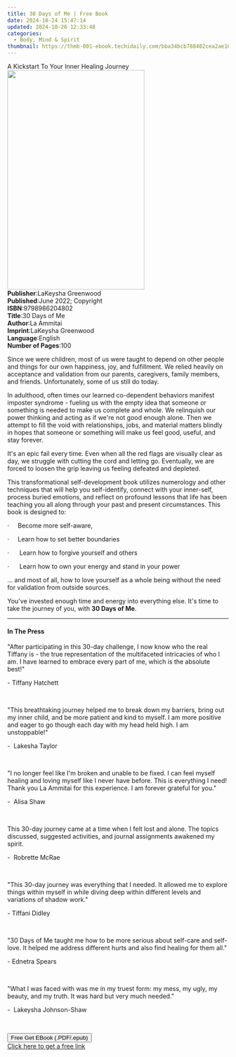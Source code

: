```yaml
---
title: 30 Days of Me | Free Book
date: 2024-10-24 15:47:14
updated: 2024-10-26 12:33:48
categories:
  - Body, Mind & Spirit
thumbnail: https://thmb-001-ebook.techidaily.com/bba34bcb788402cea2ae101a04f693b6545850b8be11aae5f506eab780e3ca27.jpg
---
```

<main id="book-container">
  <div class="flex flex-col">
    <div class="book-brief flex-1 py-6 px-4 sm:p-6 md:py-10 md:px-8">
      <!-- brief-->
      <div class="book-brief-main">
        A Kickstart To Your Inner Healing Journey
      </div>
    </div>
    <div
      class="book-meta-info flex-1 grid gap-4 col-start-1 col-end-3 row-start-1 sm:mb-6 sm:grid-cols-4 lg:gap-6 lg:col-start-2 lg:row-end-6 lg:row-span-6 lg:mb-0"
    >
      <div
        class="book-meta-info-left place-content-center mt-4 p-4 text-sm leading-6 col-start-2 col-span-2 dark:text-slate-400"
      >
        <img
          class="w-full h-500 object-cover rounded-lg sm:h-255 sm:col-span-2 lg:col-span-full"
          src="https://img-001-ebook.techidaily.com/287daef004c1efe39d5a6d8453b3ea27a96f67fcb343fb9e9b06a95c25204fdd.jpg"
          alt=""
          width="312"
          height="500"
        />
      </div>
      <div
        class="book-meta-info-right mt-2 col-start-1 row-start-2 col-span-3 self-center"
      >
        <!-- meta data  -->
        <div class="flex flex-col px-4 md:px-8">
          <div class="flex-1">
            <strong>Publisher</strong>:<span class="px-2"
              >LaKeysha Greenwood</span
            >
          </div>
          <div class="flex-1">
            <strong>Published</strong>:<span class="px-2"
              >June 2022; Copyright</span
            >
          </div>
          <div class="flex-1">
            <strong>ISBN</strong>:<span class="px-2">9798986204802</span>
          </div>
          <div class="flex-1">
            <strong>Title</strong>:<span class="px-2">30 Days of Me</span>
          </div>
          <div class="flex-1">
            <strong>Author</strong>:<span class="px-2">La Ammitai</span>
          </div>
          <div class="flex-1">
            <strong>Imprint</strong>:<span class="px-2"
              >LaKeysha Greenwood</span
            >
          </div>
          <div class="flex-1">
            <strong>Language</strong>:<span class="px-2">English</span>
          </div>
          <div class="flex-1">
            <strong>Number of Pages</strong>:<span class="px-2">100</span>
          </div>
        </div>
      </div>
    </div>
    <div class="book-description flex-1 py-6 px-4 sm:p-6 md:py-10 md:px-8">
      <div class="book-description-main">
        <div accordion-content="" id="description">
          <p>
            Since we were children, most of us were taught to depend on other
            people and things for our own happiness, joy, and fulfillment. We
            relied heavily on acceptance and validation from our parents,
            caregivers, family members, and friends. Unfortunately, some of us
            still do today.
          </p>
          <p>
            In adulthood, often times our learned co-dependent behaviors
            manifest imposter syndrome - fueling us with the empty idea that
            someone or something is needed to make us complete and whole. We
            relinquish our power thinking and acting as if we're not good enough
            alone. Then we attempt to fill the void with relationships, jobs,
            and material matters blindly in hopes that someone or something will
            make us feel good, useful, and stay forever.
          </p>
          <p>
            It's an epic fail every time. Even when all the red flags are
            visually clear as day, we struggle with cutting the cord and letting
            go. Eventually, we are forced to loosen the grip leaving us feeling
            defeated and depleted.
          </p>
          <p>
            This transformational self-development book utilizes numerology and
            other techniques that will help you self-identify, connect with your
            inner-self, process buried emotions, and reflect on profound lessons
            that life has been teaching you all along through your past and
            present circumstances. This book is designed to:
          </p>
          <p>·&nbsp;&nbsp;&nbsp;&nbsp;&nbsp;Become more self-aware,</p>
          <p>
            ·&nbsp;&nbsp;&nbsp;&nbsp;&nbsp;Learn how to set better boundaries
          </p>
          <p>
            ·&nbsp;&nbsp;&nbsp;&nbsp;&nbsp;&nbsp;Learn how to forgive yourself
            and others
          </p>
          <p>
            ·&nbsp;&nbsp;&nbsp;&nbsp;&nbsp;&nbsp;Learn how to own your energy
            and stand in your power
          </p>
          <p>
            ... and most of all, how to love yourself as a whole being without
            the need for validation from outside sources.
          </p>
          <p>
            You've invested enough time and energy into everything else. It's
            time to take the journey of you, with
            <strong>30 Days of Me</strong>.
          </p>
        </div>
        <div class="accordion-fader"></div>
      </div>
    </div>
    <div class="book-excerpts flex-1 py-6 px-4 sm:p-6 md:py-10 md:px-8">
      <!-- excerpts-->
      <div class="book-excerpts-main">
        <hr />
        <h4 class="placeholder placeholder-heading">
          <span>In The Press</span>
        </h4>
        <p></p>
        <p class="ql-align-center">
          "After participating in this 30-day challenge, I now know who the real
          Tiffany is - the true representation of the multifaceted intricacies
          of who I am. I have learned to embrace every part of me, which is the
          absolute best!"
        </p>
        <p class="ql-align-center">- Tiffany Hatchett</p>
        <p class="ql-align-center"><br /></p>
        <p class="ql-align-center">
          "This breathtaking journey helped me to break down my barriers, bring
          out my inner child, and be more patient and kind to myself. I am more
          positive and eager to go though each day with my head held high. I am
          unstoppable!"
        </p>
        <p class="ql-align-center">-&nbsp;&nbsp;Lakesha Taylor</p>
        <p class="ql-align-center"><br /></p>
        <p class="ql-align-center">
          "I no longer feel like I'm broken and unable to be fixed. I can feel
          myself healing and loving myself like I never have before. This is
          everything I need! Thank you La Ammitai for this experience. I am
          forever grateful for you."
        </p>
        <p class="ql-align-center">-&nbsp;&nbsp;Alisa Shaw</p>
        <p class="ql-align-center"><br /></p>
        <p class="ql-align-center">
          This 30-day journey came at a time when I felt lost and alone. The
          topics discussed, suggested activities, and journal assignments
          awakened my spirit.
        </p>
        <p class="ql-align-center">-&nbsp;&nbsp;Robrette McRae</p>
        <p class="ql-align-center"><br /></p>
        <p class="ql-align-center">
          "This 30-day journey was everything that I needed. It allowed me to
          explore things within myself in while diving deep within different
          levels and variations of shadow work."
        </p>
        <p class="ql-align-center">- Tiffani Didley</p>
        <p><br /></p>
        <p class="ql-align-center">
          "30 Days of Me taught me how to be more serious about self-care and
          self-love. It helped me address different hurts and also find healing
          for them all."
        </p>
        <p class="ql-align-center">- Ednetra Spears</p>
        <p class="ql-align-center"><br /></p>
        <p class="ql-align-center">
          "What I was faced with was me in my truest form: my mess, my ugly, my
          beauty, and my truth. It was hard but very much needed."
        </p>
        <p class="ql-align-center">-&nbsp;&nbsp;Lakeysha Johnson-Shaw</p>
        <p><br /></p>
        <p></p>
      </div>
    </div>
    <div
      class="book-about-author flex-1 py-6 px-4 sm:p-6 md:py-10 md:px-8"
    ></div>
    <div class="book-free-get flex-1 py-6 px-4 sm:p-6 md:py-10 md:px-8">
      <button
        id="btn-free-get"
        class="bg-blue-500 hover:bg-blue-700 text-white font-bold py-2 px-4 rounded"
      >
        Free Get EBook (.PDF/.epub)
      </button>
      <div id="countdown-display" class="px-2 text-lg mt-2"></div>
      <a
        id="free-link"
        class="hidden bg-blue-500 hover:bg-blue-700 text-white font-bold py-2 px-4 rounded"
        href="https://www.ebooks.com/en-us/book/210551667/30-days-of-me/la-ammitai/"
        target="_blank"
        >Click here to get a free link</a
      >
    </div>
    <script>
      let countdownTime = 0;
      let countdownInterval = null;
      document
        .getElementById('btn-free-get')
        .addEventListener('click', startCountdown);
      function startCountdown() {
        countdownTime = new Date().getTime() + 60000 * 3;
        countdownInterval = setInterval(updateCountdown, 1000);
        document.getElementById('btn-free-get').disabled = true;
        document
          .getElementById('btn-free-get')
          .classList.add('bg-gray-500', 'cursor-not-allowed');
      }
      function updateCountdown() {
        let currentTime = new Date().getTime();
        let timeLeft = countdownTime - currentTime;
        let secondsLeft = Math.floor(timeLeft / 1000);
        document.getElementById('countdown-display').innerHTML =
          `Remaining time: ${secondsLeft} seconds.`;
        if (secondsLeft <= 0) {
          clearInterval(countdownInterval);
          document.getElementById('btn-free-get').classList.add('hidden');
          document.getElementById('free-link').classList.remove('hidden');
          document.getElementById('countdown-display').innerHTML = '';
        }
      }
    </script>
  </div>
</main>
